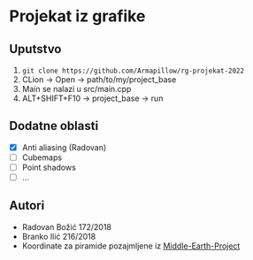 # Projekat iz grafike

## Uputstvo
1. `git clone https://github.com/Armapillow/rg-projekat-2022`
2. CLion -> Open -> path/to/my/project_base
3. Main se nalazi u src/main.cpp
4. ALT+SHIFT+F10 -> project_base -> run

## Dodatne oblasti

- [x] Anti aliasing (Radovan)
- [ ] Cubemaps
- [ ] Point shadows
- [ ] ...

## Autori

* Radovan Božić 172/2018
* Branko Ilić   216/2018
* Koordinate za piramide pozajmljene iz
  [Middle-Earth-Project](https://github.com/matf-rg-2020-showcase/Middle-Earth-Project/blob/main/src/main.cpp#L146)
